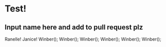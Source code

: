 # Test!

## Input name here and add to pull request plz

Ranelle!
Janice!
Winber();
Winber();
Winber();
Winber();
Winber();
Winber();
